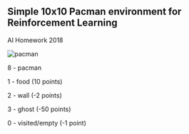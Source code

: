 ## Simple 10x10 Pacman environment for Reinforcement Learning
AI Homework 2018

![pacman](https://user-images.githubusercontent.com/55997117/154800815-df61af74-b9d6-4d01-a9d7-fe9ae65a2e42.gif)

8 - pacman

1 - food 
(10 points)

2 - wall
(-2 points)

3 - ghost
(-50 points)

0 - visited/empty
(-1 point)
